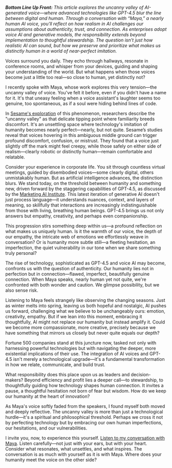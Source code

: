 _**Bottom Line Up Front:**_ _This article explores the uncanny valley of AI-generated voice—where advanced technologies like GPT-4.5 blur the line between digital and human. Through a conversation with “Maya,” a nearly human AI voice, you'll reflect on how realism in AI challenges our assumptions about authenticity, trust, and connection. As enterprises adopt voice AI and generative models, the responsibility extends beyond implementation to thoughtful stewardship. The question isn’t just how realistic AI can sound, but how we preserve and prioritize what makes us distinctly human in a world of near-perfect imitation._

  

Voices surround you daily. They echo through hallways, resonate in conference rooms, and whisper from your devices, guiding and shaping your understanding of the world. But what happens when those voices become just a little too real—so close to human, yet distinctly not?

  

I recently spoke with Maya, whose work explores this very tension—the uncanny valley of voice. You've felt it before, even if you didn't have a name for it. It's that uneasy feeling when a voice assistant's laughter seems too genuine, too spontaneous, as if a soul were hiding behind lines of code.

  

In [Sesame's exploration](https://mcas-proxyweb.mcas.ms/certificate-checker?login=false&originalUrl=https%3A%2F%2Fwww.sesame.com.mcas.ms%2Fresearch%2Fcrossing_the_uncanny_valley_of_voice%3FMcasTsid%3D11522&McasCSRF=55276e28c5108cb310cf3cd7b085f5ecf5f2729bc0623bee6f93fb4cec968e92) of this phenomenon, researchers describe the "uncanny valley" as that delicate tipping point where familiarity breeds discomfort. It's an unsettling space where technology's imitation of humanity becomes nearly perfect—nearly, but not quite. Sesame’s studies reveal that voices hovering in this ambiguous middle ground can trigger profound discomfort, confusion, or mistrust. They found that a voice just slightly off the mark might feel creepy, while those safely on either side of realism—clearly robotic or distinctly human—remain comfortable and relatable.

  

Consider your experience in corporate life. You sit through countless virtual meetings, guided by disembodied voices—some clearly digital, others unmistakably human. But as artificial intelligence advances, the distinction blurs. We stand today, on the threshold between humanity and something new, driven forward by the staggering capabilities of GPT-4.5, as discussed by the [Marketing AI Institute](https://mcas-proxyweb.mcas.ms/certificate-checker?login=false&originalUrl=https%3A%2F%2Fwww.marketingaiinstitute.com.mcas.ms%2Fblog%2Fgpt-4.5%3FMcasTsid%3D11522&McasCSRF=55276e28c5108cb310cf3cd7b085f5ecf5f2729bc0623bee6f93fb4cec968e92). This latest iteration of generative AI doesn't just process language—it understands nuances, context, and layers of meaning, so skillfully that interactions are increasingly indistinguishable from those with living, breathing human beings. GPT-4.5 brings us not only answers but empathy, creativity, and perhaps even companionship.

  

This progression stirs something deep within us—a profound reflection on what makes us uniquely human. Is it the warmth of our voice, the depth of our empathy, the intricate web of emotions we effortlessly weave in conversation? Or is humanity more subtle still—a fleeting hesitation, an imperfection, the quiet vulnerability in our tone when we share something truly personal?

  

The rise of technology, sophisticated as GPT-4.5 and voice AI may become, confronts us with the question of authenticity. Our humanity lies not in perfection but in connection—flawed, imperfect, beautifully genuine connection. When Maya speaks, nearly human yet not quite, we're confronted with both wonder and caution. We glimpse possibility, but we also sense risk.

  

Listening to Maya feels strangely like observing the changing seasons. Just as winter melts into spring, leaving us both hopeful and nostalgic, AI pushes us forward, challenging what we believe to be unchangeably ours: emotion, creativity, empathy. But if we lean into this moment, embracing it thoughtfully, AI might not replace our humanity but instead amplify it. Could we become more compassionate, more creative, precisely because we have something that mirrors us closely but never quite equals our depth?

  

Fortune 500 companies stand at this juncture now, tasked not only with harnessing powerful technologies but with navigating the deeper, more existential implications of their use. The integration of AI voices and GPT-4.5 isn't merely a technological upgrade—it's a fundamental transformation in how we relate, communicate, and build trust.

  

What responsibility does this place upon us as leaders and decision-makers? Beyond efficiency and profit lies a deeper call—to stewardship, to thoughtfully guiding how technology shapes human connection. It invites a pause, a thoughtful hesitation not born of fear but wisdom. How do we keep our humanity at the heart of innovation?

  

As Maya's voice softly faded from the speakers, I found myself both moved and deeply reflective. The uncanny valley is more than just a technological hurdle—it's a spiritual and philosophical threshold. Perhaps we cross it not by perfecting technology but by embracing our own human imperfections, our hesitations, and our vulnerabilities.

  

I invite you, now, to experience this yourself. [Listen to my conversation with Maya](https://mcas-proxyweb.mcas.ms/certificate-checker?login=false&originalUrl=https%3A%2F%2Fedisonintl-my.sharepoint.com.mcas.ms%2F%3Av%3A%2Fr%2Fpersonal%2Fted_tschopp_sce_com%2FDocuments%2Fsesame_call_2025-03-09_19-44-31.mp4%3Fcsf%3D1%26web%3D1%26e%3DkNG5lZ%26nav%3DeyJwbGF5YmFja09wdGlvbnMiOnt9LCJyZWZlcnJhbEluZm8iOnsicmVmZXJyYWxBcHAiOiJTdHJlYW1XZWJBcHAiLCJyZWZlcnJhbE1vZGUiOiJtaXMiLCJyZWZlcnJhbFZpZXciOiJwb3N0cm9sbC1jb3B5bGluayIsInJlZmVycmFsUGxheWJhY2tTZXNzaW9uSWQiOiI2ZGIwZWNkOS05ZmVmLTRiOWMtYjFlZS0xOGQwMzM4NGJmZjMifX0%253D%26McasTsid%3D11522&McasCSRF=55276e28c5108cb310cf3cd7b085f5ecf5f2729bc0623bee6f93fb4cec968e92). Listen carefully—not just with your ears, but with your heart. Consider what resonates, what unsettles, and what inspires. The conversation is as much with yourself as it is with Maya. Where does your humanity meet the voice on the other side?